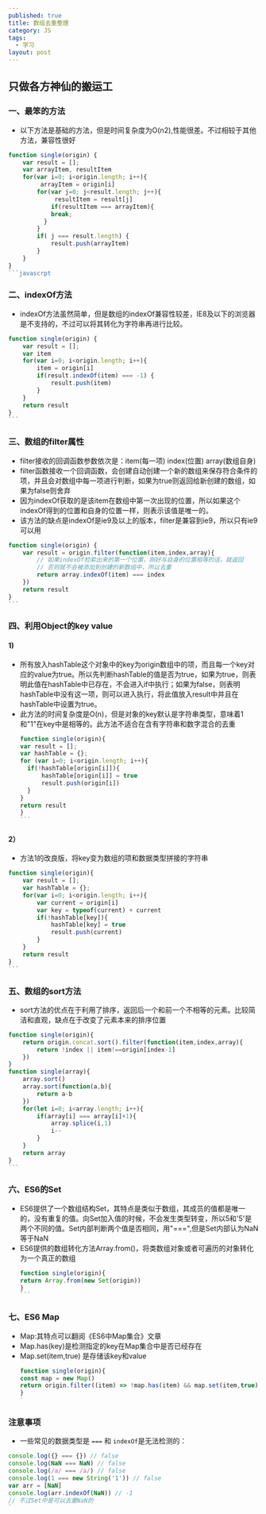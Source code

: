 ```yaml
---
published: true
title: 数组去重整理
category: JS
tags: 
  - 学习
layout: post
---
```


## 只做各方神仙的搬运工

### 一、最笨的方法
- 以下方法是基础的方法，但是时间复杂度为O(n2),性能很差。不过相较于其他方法，兼容性很好

```javascript
function single(origin) {
	var result = [];
	var arrayItem, resultItem
	for(var i=0; i<origin.length; i++){
		 arrayItem = origin[i]
		for(var j=0; j<result.length; j++){
			 resultItem = result[j]
			if(resultItem === arrayItem){
			break;
		  }
		}
		if( j === result.length) {
			result.push(arrayItem)
		}
	}
}
​```javascrpt
```

### 二、indexOf方法
- indexOf方法虽然简单，但是数组的indexOf兼容性较差，IE8及以下的浏览器是不支持的，不过可以将其转化为字符串再进行比较。

```javascript
function single(origin) {
	var result = [];
	var item
	for(var i=0; i<origin.length; i++){
		item = origin[i]
		if(result.indexOf(item) === -1) {
			result.push(item)
		}
	}
	return result
}
​```
```

### 三、数组的filter属性
- filter接收的回调函数参数依次是：item(每一项) index(位置) array(数组自身)
- filter函数接收一个回调函数，会创建自动创建一个新的数组来保存符合条件的项，并且会对数组中每一项进行判断，如果为true则返回给新创建的数组，如果为false则舍弃
- 因为indexOf获取的是该item在数组中第一次出现的位置，所以如果这个indexOf得到的位置和自身的位置一样，则表示该值是唯一的。
- 该方法的缺点是indexOf是ie9及以上的版本，filter是兼容到ie9，所以只有ie9可以用

```javascript
function single(origin) {
	var result = origin.filter(function(item,index,array){
		// 如果indexOf检索出来的第一个位置，刚好与自身的位置相等的话，就返回
		// 否则就不会被添加到创建的新数组中，所以去重
		return array.indexOf(item) === index
	})
	return result
}
​```
```

### 四、利用Object的key value
#### 1) 
- 所有放入hashTable这个对象中的key为origin数组中的项，而且每一个key对应的value为true。所以先判断hashTable的值是否为true，如果为true，则表明此值在hashTable中已存在，不会进入if中执行；如果为false，则表明hashTable中没有这一项，则可以进入执行，将此值放入result中并且在hashTable中设置为true。
- 此方法的时间复杂度是O(n)，但是对象的key默认是字符串类型，意味着1和"1"在key中是相等的。此方法不适合在含有字符串和数字混合的去重
  ```javascript
  function single(origin){
  var result = [];
  var hashTable = {};
  for (var i=0; i<origin.length; i++){
  	if(!hashTable[origin[i]]){
  		hashTable[origin[i]] = true
  		result.push(origin[i])
  	}
  }
  return result
  }
  ​```
  ```

#### 2）
- 方法1的改良版，将key变为数组的项和数据类型拼接的字符串

```javascript
function single(origin){
	var result = [];
	var hashTable = {};
	for(var i=0; i<origin.length; i++){
		var current = origin[i]
		var key = typeof(current) + current
		if(!hashTable[key]){
			hashTable[key] = true
			result.push(current)
		}
	}
	return result
}
​```
```

### 五、数组的sort方法
- sort方法的优点在于利用了排序，返回后一个和前一个不相等的元素。比较简洁和直观，缺点在于改变了元素本来的排序位置

```javascript
function single(origin){
	return origin.concat.sort().filter(function(item,index,array){
		return !index || item!==origin[index-1]
	})
}
function single(array){
	array.sort()
	array.sort(function(a,b){
		return a-b
	})
	for(let i=0; i<array.length; i++){
		if(array[i] === array[i]+1){
			array.splice(i,1)
			i--
		}
	}
	return array
}
​```
```

### 六、ES6的Set
- ES6提供了一个数组结构Set，其特点是类似于数组，其成员的值都是唯一的，没有重复的值。向Set加入值的时候，不会发生类型转变，所以5和'5'是两个不同的值。Set内部判断两个值是否相同，用"===",但是Set内部认为NaN等于NaN
- ES6提供的数组转化方法Array.from()，将类数组对象或者可遍历的对象转化为一个真正的数组
  ```javascript
  function single(origin){
  return Array.from(new Set(origin))
  }
  ​```
  ```

### 七、ES6 Map
- Map:其特点可以翻阅《ES6中Map集合》文章
- Map.has(key)是检测指定的key在Map集合中是否已经存在
- Map.set(item,true) 是存储该key和value
  ```javascript
  function single(origin){
  const map = new Map()
  return origin.filter((item) => !map.has(item) && map.set(item,true))
  }
  `
  ```

### 注意事项
- 一些常见的数据类型是 `===` 和 `indexOf`是无法检测的：

```javascript
console.log({} === {}) // false
console.log(NaN === NaN) // false
console.log(/a/ === /a/) // false
console.log(1 === new String('1')) // false
var arr = [NaN]
console.log(arr.indexOf(NaN)) // -1
// 不过Set中是可以去重NaN的
`
```